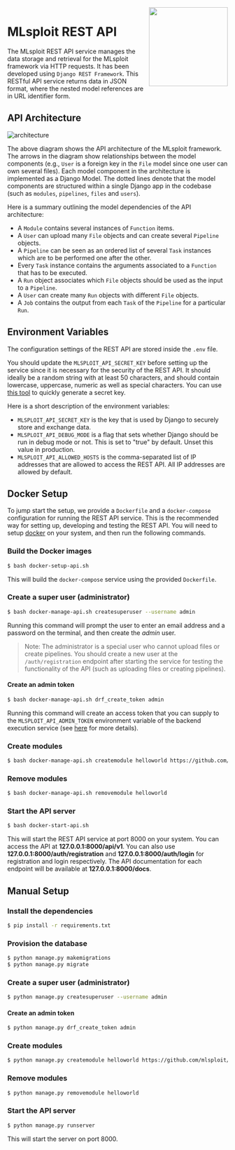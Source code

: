 <img width="180" align="right" src="https://mlsploit.github.io/static/img/mlsploit-logo.png">

# MLsploit REST API

The MLsploit REST API service manages the data storage and retrieval 
for the MLsploit framework via HTTP requests. 
It has been developed using `Django REST Framework`.
This RESTful API service returns data in JSON format,
where the nested model references are in URL identifier form.

## API Architecture

![architecture](architecture.png)

The above diagram shows the API architecture of the MLsploit framework.
The arrows in the diagram show relationships between the model components
(e.g., `User` is a foreign key in the `File` model 
since one user can own several files).
Each model component in the architecture is implemented as a Django Model.
The dotted lines denote that the model components are structured 
within a single Django app in the codebase 
(such as `modules`, `pipelines`, `files` and `users`). 

Here is a summary outlining the model dependencies of the API architecture:
- A `Module` contains several instances of `Function` items.
- A `User` can upload many `File` objects and can create several `Pipeline` objects.
- A `Pipeline` can be seen as an ordered list of several `Task` instances 
  which are to be performed one after the other.
- Every `Task` instance contains the arguments associated to a `Function` 
  that has to be executed.
- A `Run` object associates which `File` objects should be used as the input to a `Pipeline`.
- A `User` can create many `Run` objects with different `File` objects.
- A `Job` contains the output from each `Task` of the `Pipeline` for a particular `Run`.

## Environment Variables

The configuration settings of the REST API are stored
inside the `.env` file.

You should update the `MLSPLOIT_API_SECRET_KEY` before setting up the service
since it is necessary for the security of the REST API.
It should ideally be a random string with at least 50 characters, 
and should contain lowercase, uppercase, numeric as well as special characters.
You can use [this tool](https://pinetools.com/random-string-generator)
to quickly generate a secret key.

Here is a short description of the environment variables:
- `MLSPLOIT_API_SECRET_KEY` is the key that is used by Django 
  to securely store and exchange data.
- `MLSPLOIT_API_DEBUG_MODE` is a flag that sets whether Django should be run in
  debug mode or not. This is set to "true" by default. Unset this value in production.
- `MLSPLOIT_API_ALLOWED_HOSTS` is the comma-separated list of IP addresses
  that are allowed to access the REST API. All IP addresses are allowed by default.

## Docker Setup

To jump start the setup, we provide a `Dockerfile` and a `docker-compose` configuration 
for running the REST API service. 
This is the recommended way for setting up, developing and testing the REST API.
You will need to setup [docker](https://www.docker.com/get-started) on your system,
and then run the following commands.

### Build the Docker images

```bash
$ bash docker-setup-api.sh
```

This will build the `docker-compose` service using the provided `Dockerfile`.

### Create a super user (administrator)

```bash
$ bash docker-manage-api.sh createsuperuser --username admin
```

Running this command will prompt the user to enter an email address and a password on the terminal,
and then create the *admin* user.

> Note: The administrator is a special user who cannot upload files or create pipelines.
  You should create a new user at the `/auth/registration` endpoint after starting the service
  for  testing the functionality of the API (such as uploading files or creating pipelines).

#### Create an admin token

```bash
$ bash docker-manage-api.sh drf_create_token admin
```

Running this command will create an access token that you can supply to 
the `MLSPLOIT_API_ADMIN_TOKEN` environment variable of the backend execution service
(see [here](https://github.com/mlsploit/mlsploit-execution-backend#environment-variables) for more details).

### Create modules

```bash
$ bash docker-manage-api.sh createmodule helloworld https://github.com/mlsploit/module-helloworld.git
```

### Remove modules

```bash
$ bash docker-manage-api.sh removemodule helloworld
```

### Start the API server

```bash
$ bash docker-start-api.sh
```

This will start the REST API service at port 8000 on your system.
You can access the API at **127.0.0.1:8000/api/v1**.
You can also use **127.0.0.1:8000/auth/registration** 
and **127.0.0.1:8000/auth/login** for registration and login respectively.
The API documentation for each endpoint will be available at
**127.0.0.1:8000/docs**.

## Manual Setup

### Install the dependencies

```bash
$ pip install -r requirements.txt
```

### Provision the database

```bash
$ python manage.py makemigrations
$ python manage.py migrate
```

### Create a super user (administrator)

```bash
$ python manage.py createsuperuser --username admin
```

#### Create an admin token

```bash
$ python manage.py drf_create_token admin
```

### Create modules

```bash
$ python manage.py createmodule helloworld https://github.com/mlsploit/module-helloworld.git
```

### Remove modules

```bash
$ python manage.py removemodule helloworld
```

### Start the API server

```bash
$ python manage.py runserver
```

This will start the server on port 8000.
